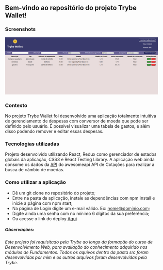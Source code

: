 ## **Bem-vindo ao repositório do projeto Trybe Wallet!**

### Screenshots
![Screenshot da tela inicial](screenshot-trybewallet.png)

### Contexto
No projeto Trybe Wallet foi desenvolvido uma aplicação totalmente intuitiva de gerenciamento de despesas com conversor de moeda que pode ser definido pelo usuário. É possível visualizar uma tabela de gastos, e além disso podendo remover e editar essas despesas.

### Tecnologias utilizadas
Projeto desenvolvido utilizando React, Redux como gerenciador de estados globais da aplicação, CSS3 e React Testing Library. A aplicação web ainda consome os dados da <a href="https://economia.awesomeapi.com.br/json/all">API</a> do awesomeapi API de Cotações para realizar a busca de câmbio de moedas.

### Como utilizar a aplicação
- Dê um git clone no repositório do projeto;
- Entre na pasta da aplicação, instale as dependências com npm install e inicie a página com npm start;
- Na página de Login digite um e-mail válido. Ex: nome@domínio.com;
- Digite ainda uma senha com no mínimo 6 dígitos da sua preferência;
- Ou acesse o link do deploy <a href="https://trybe-wallet-lovat.vercel.app/">Aqui</a>

##### Observações:
###### Este projeto foi requisitado pela Trybe ao longo da formação do curso de Desenvolvimento Web, para avaliação do conhecimento adquirido nos módulos de Fundamentos. Todos os aquivos dentro da pasta src foram desenvolvidas por mim e os outros arquivos foram desenvolvidas pela Trybe.
